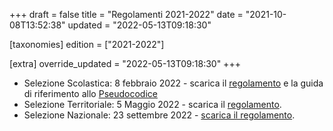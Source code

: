 +++
draft = false
title = "Regolamenti 2021-2022"
date = "2021-10-08T13:52:38"
updated = "2022-05-13T09:18:30"

[taxonomies]
edition = ["2021-2022"]

[extra]
override_updated = "2022-05-13T09:18:30"
+++
- Selezione Scolastica: 8 febbraio 2022 - scarica il [regolamento](/oldsite/204/Regolamento_Selezione_Scolastica_8febbraio2022.pdf) e la guida di riferimento allo [Pseudocodice](http://web.aicanet.it/downloads/OII/Pseudocodice.pdf)
- Selezione Territoriale: 5 Maggio 2022 - scarica il [regolamento](/oldsite/204/Regolamento_Selezione_Territoriale_5maggio2022_1.pdf).
- Selezione Nazionale: 23 settembre 2022 - [scarica il regolamento](/oldsite/204/OII-RegSelNazionale_23settembre2022.pdf).
